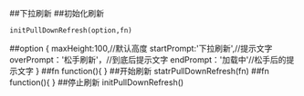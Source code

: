 ##下拉刷新
##初始化刷新

	initPullDownRefresh(option,fn)

##option
	{
		maxHeight:100,//默认高度
		startPrompt:'下拉刷新',//提示文字
		overPrompt：'松手刷新'，//到底后提示文字
		endPrompt：'加载中'//松手后的提示文字
	}
##fn
	function(){
	}
##开始刷新
	statrPullDownRefresh(fn)
##fn
	function(){
	}
##停止刷新
	initPullDownRefresh()
